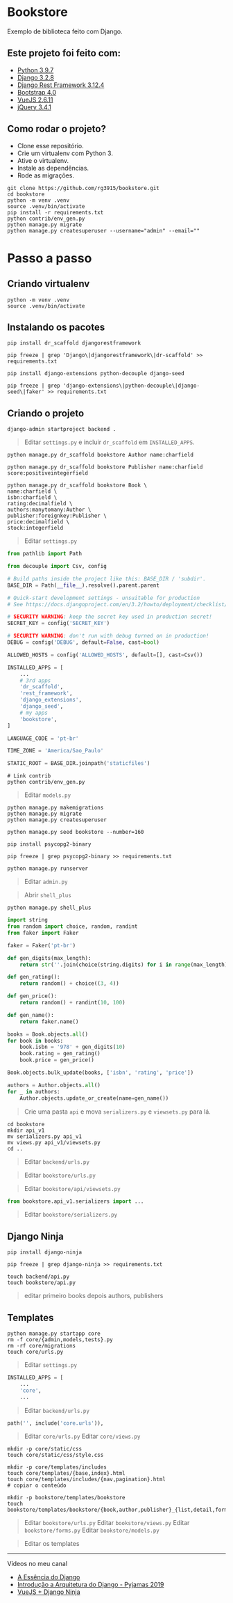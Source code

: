 # Bookstore

Exemplo de biblioteca feito com Django.


## Este projeto foi feito com:

* [Python 3.9.7](https://www.python.org/)
* [Django 3.2.8](https://www.djangoproject.com/)
* [Django Rest Framework 3.12.4](https://www.django-rest-framework.org/)
* [Bootstrap 4.0](https://getbootstrap.com/)
* [VueJS 2.6.11](https://vuejs.org/)
* [jQuery 3.4.1](https://jquery.com/)

## Como rodar o projeto?

* Clone esse repositório.
* Crie um virtualenv com Python 3.
* Ative o virtualenv.
* Instale as dependências.
* Rode as migrações.

```
git clone https://github.com/rg3915/bookstore.git
cd bookstore
python -m venv .venv
source .venv/bin/activate
pip install -r requirements.txt
python contrib/env_gen.py
python manage.py migrate
python manage.py createsuperuser --username="admin" --email=""
```

# Passo a passo

## Criando virtualenv

```
python -m venv .venv
source .venv/bin/activate
```


## Instalando os pacotes

```
pip install dr_scaffold djangorestframework

pip freeze | grep 'Django\|djangorestframework\|dr-scaffold' >> requirements.txt
```


```
pip install django-extensions python-decouple django-seed

pip freeze | grep 'django-extensions\|python-decouple\|django-seed\|faker' >> requirements.txt
```

## Criando o projeto

`django-admin startproject backend .`

> Editar `settings.py` e incluir `dr_scaffold` em `INSTALLED_APPS`.

```
python manage.py dr_scaffold bookstore Author name:charfield

python manage.py dr_scaffold bookstore Publisher name:charfield score:positiveintegerfield

python manage.py dr_scaffold bookstore Book \
name:charfield \
isbn:charfield \
rating:decimalfield \
authors:manytomany:Author \
publisher:foreignkey:Publisher \
price:decimalfield \
stock:integerfield
```


> Editar `settings.py`

```python
from pathlib import Path

from decouple import Csv, config

# Build paths inside the project like this: BASE_DIR / 'subdir'.
BASE_DIR = Path(__file__).resolve().parent.parent

# Quick-start development settings - unsuitable for production
# See https://docs.djangoproject.com/en/3.2/howto/deployment/checklist/

# SECURITY WARNING: keep the secret key used in production secret!
SECRET_KEY = config('SECRET_KEY')

# SECURITY WARNING: don't run with debug turned on in production!
DEBUG = config('DEBUG', default=False, cast=bool)

ALLOWED_HOSTS = config('ALLOWED_HOSTS', default=[], cast=Csv())

INSTALLED_APPS = [
    ...
    # 3rd apps
    'dr_scaffold',
    'rest_framework',
    'django_extensions',
    'django_seed',
    # my apps
    'bookstore',
]

LANGUAGE_CODE = 'pt-br'

TIME_ZONE = 'America/Sao_Paulo'

STATIC_ROOT = BASE_DIR.joinpath('staticfiles')
```

```
# Link contrib
python contrib/env_gen.py
```


> Editar `models.py`

```
python manage.py makemigrations
python manage.py migrate
python manage.py createsuperuser
```


```
python manage.py seed bookstore --number=160
```


```
pip install psycopg2-binary

pip freeze | grep psycopg2-binary >> requirements.txt
```


```
python manage.py runserver
```


> Editar `admin.py`

> Abrir `shell_plus`

`python manage.py shell_plus`


```python
import string
from random import choice, random, randint
from faker import Faker

faker = Faker('pt-br')

def gen_digits(max_length):
    return str(''.join(choice(string.digits) for i in range(max_length)))

def gen_rating():
    return random() + choice((3, 4))

def gen_price():
    return random() + randint(10, 100)

def gen_name():
    return faker.name()

books = Book.objects.all()
for book in books:
    book.isbn = '978' + gen_digits(10)
    book.rating = gen_rating()
    book.price = gen_price()

Book.objects.bulk_update(books, ['isbn', 'rating', 'price'])

authors = Author.objects.all()
for _ in authors:
    Author.objects.update_or_create(name=gen_name())
```


> Crie uma pasta `api` e mova `serializers.py` e `viewsets.py` para lá.


```
cd bookstore
mkdir api_v1
mv serializers.py api_v1
mv views.py api_v1/viewsets.py
cd ..
```


> Editar `backend/urls.py`

> Editar `bookstore/urls.py`

> Editar `bookstore/api/viewsets.py`

```python
from bookstore.api_v1.serializers import ...
```

> Editar `bookstore/serializers.py`



## Django Ninja

```
pip install django-ninja

pip freeze | grep django-ninja >> requirements.txt
```

```
touch backend/api.py
touch bookstore/api.py
```


> editar primeiro books
> depois authors, publishers


## Templates

```
python manage.py startapp core
rm -f core/{admin,models,tests}.py
rm -rf core/migrations
touch core/urls.py
```


> Editar `settings.py`

```python
INSTALLED_APPS = [
    ...
    'core',
    ...
```
> Editar `backend/urls.py`

```python
path('', include('core.urls')),
```

> Editar `core/urls.py`
> Editar `core/views.py`

```
mkdir -p core/static/css
touch core/static/css/style.css

mkdir -p core/templates/includes
touch core/templates/{base,index}.html
touch core/templates/includes/{nav,pagination}.html
# copiar o conteúdo

mkdir -p bookstore/templates/bookstore
touch bookstore/templates/bookstore/{book,author,publisher}_{list,detail,form,confirm_delete}.html
```


> Editar `bookstore/urls.py`
> Editar `bookstore/views.py`
> Editar `bookstore/forms.py`
> Editar `bookstore/models.py`

> Editar os templates



---

Vídeos no meu canal

* [A Essência do Django](https://youtu.be/mlaCLGItR7Q)
* [Introdução a Arquitetura do Django - Pyjamas 2019](https://youtu.be/XjXpwZhOKOs)
* [VueJS + Django Ninja](https://youtu.be/cZ7n3HN9MiU)
